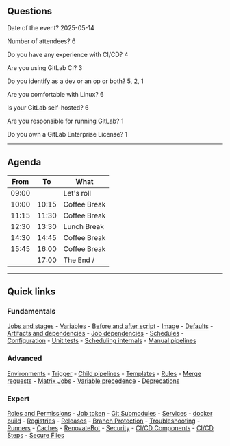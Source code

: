 ## Questions

Date of the event? 2025-05-14

Number of attendees? 6

Do you have any experience with CI/CD? 4

Are you using GitLab CI? 3

Do you identify as a dev or an op or both? 5, 2, 1

Are you comfortable with Linux? 6

Is your GitLab self-hosted? 6

Are you responsible for running GitLab? 1

Do you own a GitLab Enterprise License? 1

---

## Agenda

| From  | To    | What                                                  |
|-------|-------|-------------------------------------------------------|
| 09:00 |       | Let's roll <i class="fa-solid fa-rabbit-running"></i> |
| 10:00 | 10:15 | Coffee Break <i class="fa-solid fa-mug-hot"></i>      |
| 11:15 | 11:30 | Coffee Break <i class="fa-solid fa-mug-hot"></i>      |
| 12:30 | 13:30 | Lunch Break <i class="fa-solid fa-utensils"></i>      |
| 14:30 | 14:45 | Coffee Break <i class="fa-solid fa-mug-hot"></i>      |
| 15:45 | 16:00 | Coffee Break <i class="fa-solid fa-mug-hot"></i>      |
|       | 17:00 | The End <i class="fa-solid fa-pause"></i> / <i class="fa-solid fa-flag-checkered"></i>    |

---

## Quick links

### Fundamentals

[Jobs and stages](#/gitlab_jobs) - [Variables](#/gitlab_variables) - [Before and after script](#/gitlab_script_blocks) - [Image](#/gitlab_image) - [Defaults](#/gitlab_default) - [Artifacts and dependencies](#/gitlab_artifacts) - [Job dependencies](#/gitlab_job_deps) - [Schedules](#/gitlab_schedules) - [Configuration](#/gitlab_ci_configuration) - [Unit tests](#/gitlab_unit_tests) - [Scheduling internals](#/gitlab_ci_scheduling) - [Manual pipelines](#/gitlab_ci_manual)

### Advanced

[Environments](#/gitlab_environments) - [Trigger](#/gitlab_triggers) - [Child pipelines](#/gitlab_triggers) - [Templates](#/gitlab_templates) - [Rules](#/gitlab_rules) - [Merge requests](#/gitlab_merge_requests) - [Matrix Jobs](#/gitlab_matrix_jobs) - [Variable precedence](#/gitlab_var_precedence) - [Deprecations](#/gitlab_deprecations)

### Expert

[Roles and Permissions](#/gitlab_permissions) - [Job token](#/gitlab_job_token) - [Git Submodules](#/gitlab_git_submodules) - [Services](#/gitlab_services) - [docker build](#/gitlab_docker) - [Registries](#/gitlab_registries) - [Releases](#/gitlab_releases) - [Branch Protection](#/gitlab_branch_protection) - [Troubleshooting](#/gitlab_troubleshooting) - [Runners](#/gitlab_runners) - [Caches](#/gitlab_caches) - [RenovateBot](#/gitlab_renovate) - [Security](#/gitlab_security) - [CI/CD Components](#/gitlab_components) - [CI/CD Steps](#/gitlab_steps) - [Secure Files](#/gitlab_secure_files)

